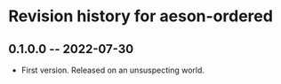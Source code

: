 # Revision history for aeson-ordered

## 0.1.0.0 -- 2022-07-30

* First version. Released on an unsuspecting world.
